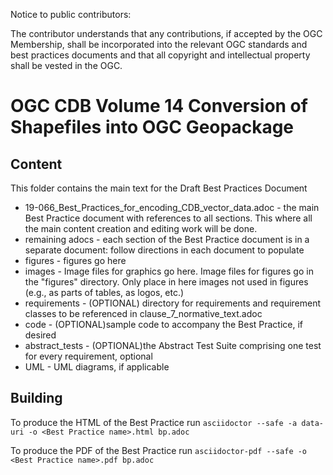 Notice to public contributors:

The contributor understands that any contributions, if accepted by the OGC Membership, shall be incorporated into the relevant OGC standards and best practices documents and that all copyright and intellectual property shall be vested in the OGC.

# OGC CDB Volume 14 Conversion of Shapefiles into OGC Geopackage

## Content

This folder contains the main text for the Draft Best Practices Document

* 19-066_Best_Practices_for_encoding_CDB_vector_data.adoc - the main Best Practice document with references to all sections.  This where all the main content creation and editing work will be done.
* remaining adocs - each section of the Best Practice document is in a separate document: follow directions in each document to populate
* figures - figures go here
* images - Image files for graphics go here. Image files for figures go in the "figures" directory. Only place in here images not used in figures (e.g., as parts of tables, as logos, etc.)
* requirements - (OPTIONAL) directory for requirements and requirement classes to be referenced in clause_7_normative_text.adoc
* code - (OPTIONAL)sample code to accompany the Best Practice, if desired
* abstract_tests - (OPTIONAL)the Abstract Test Suite comprising one test for every requirement, optional
* UML - UML diagrams, if applicable

## Building

To produce the HTML of the Best Practice run `asciidoctor --safe -a data-uri -o
<Best Practice name>.html bp.adoc`

To produce the PDF of the Best Practice run `asciidoctor-pdf --safe -o
<Best Practice name>.pdf bp.adoc`
